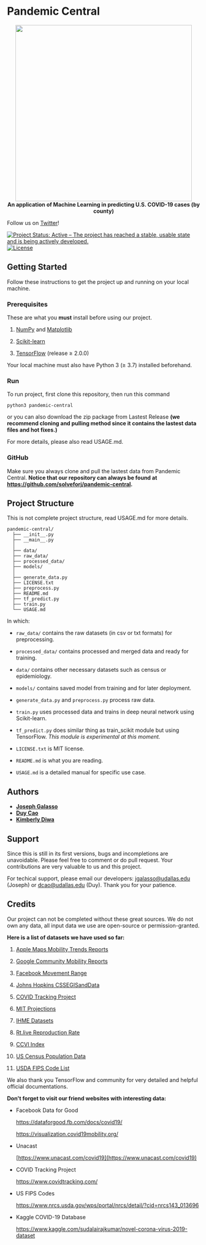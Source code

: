 # Pandemic Central

<p align="center">
  <img width="460" src="https://i.ibb.co/s65MwMK/pandemic-central-github.png"><br>
  <b>An application of Machine Learning in predicting U.S. COVID-19 cases (by county)</b>
</p>

Follow us on [Twitter](https://twitter.com/PandemicCentral)!

[![Project Status: Active – The project has reached a stable, usable state and is being actively developed.](https://www.repostatus.org/badges/latest/active.svg)](https://www.repostatus.org/#active)
[![License](http://img.shields.io/:license-mit-blue.svg)](https://github.com/solveforj/pandemic-central/blob/master/LICENSE.txt)

## Getting Started
Follow these instructions to get the project up and running on your local machine.

### Prerequisites

These are what you **must** install before using our project.

1. [NumPy](https://pypi.org/project/numpy/) and [Matplotlib](https://pypi.org/project/matplotlib/)

2. [Scikit-learn](https://scikit-learn.org/stable/install.html)

3. [TensorFlow](https://www.tensorflow.org/install) (release ≥ 2.0.0)

Your local machine must also have Python 3 (≥ 3.7) installed beforehand.

### Run
To run project, first clone this repository, then run this command
  ```
  python3 pandemic-central
  ```
or you can also download the zip package from Lastest Release **(we recommend cloning and pulling method since it contains the lastest data files and hot fixes.)**

For more details, please also read USAGE.md.

### GitHub
Make sure you always clone and pull the lastest data from Pandemic Central.
**Notice that our repository can always be found at https://github.com/solveforj/pandemic-central.**


## Project Structure
This is not complete project structure, read USAGE.md for more details.
```
pandemic-central/
  ├── __init__.py
  ├── __main__.py
  │
  ├── data/
  ├── raw_data/
  ├── processed_data/
  ├── models/
  │
  ├── generate_data.py
  ├── LICENSE.txt
  ├── preprocess.py
  ├── README.md
  ├── tf_predict.py
  ├── train.py
  └── USAGE.md
```
In which:
- `raw_data/` contains the raw datasets (in csv or txt formats) for preprocessing.

- `processed_data/` contains processed and merged data and ready for training.

- `data/` contains other necessary datasets such as census or epidemiology.

- `models/` contains saved model from training and for later deployment.

- `generate_data.py` and `preprocess.py` process raw data.

- `train.py` uses processed data and trains in deep neural network using Scikit-learn.

- `tf_predict.py` does similar thing as train_scikit module but using TensorFlow. *This module is experimental at this moment.*

- `LICENSE.txt` is MIT license.

- `README.md` is what you are reading.

- `USAGE.md` is a detailed manual for specific use case.

## Authors
* [**Joseph Galasso**](https://github.com/solveforj/)
* [**Duy Cao**](https://github.com/caominhduy/)
* [**Kimberly Diwa**](https://github.com/kdiwa/)

## Support
Since this is still in its first versions, bugs and incompletions are unavoidable. Please feel free to comment or do pull request.
Your contributions are very valuable to us and this project.

For techical support, please email our developers:
jgalasso@udallas.edu (Joseph) or dcao@udallas.edu (Duy). Thank you for your patience.

## Credits
 Our project can not be completed without these great sources. We do not own any data, all input data we use are open-source or permission-granted.

 **Here is a list of datasets we have used so far:**

1. [Apple Maps Mobility Trends Reports](https://www.apple.com/covid19/mobility)

2. [Google Community Mobility Reports](https://www.google.com/covid19/mobility/)

3. [Facebook Movement Range](https://data.humdata.org/dataset/movement-range-maps)

3. [Johns Hopkins CSSEGISandData](https://github.com/CSSEGISandData/COVID-19/tree/master/csse_covid_19_data/csse_covid_19_daily_reports)

4. [COVID Tracking Project](https://www.covidtracking.com/)

5. [MIT Projections](https://github.com/youyanggu/covid19_projections/blob/master/projections/combined/latest_us.csv)

6. [IHME Datasets](http://ghdx.healthdata.org/us-data)

7. [Rt.live Reproduction Rate](https://rt.live/)

8. [CCVI Index](https://docs.google.com/spreadsheets/d/1qEPuziEpxj-VG11IAZoa5RWEr4GhNoxMn7aBdU76O5k/edit#gid=549685106)

9. [US Census Population Data](https://www.census.gov/data/tables/time-series/demo/popest/2010s-counties-detail.html)

10. [USDA FIPS Code List](https://www.ers.usda.gov/data-products/rural-urban-commuting-area-codes/)

We also thank you TensorFlow and community for very detailed and helpful official documentations.

**Don't forget to visit our friend websites with interesting data:**

* Facebook Data for Good

  https://dataforgood.fb.com/docs/covid19/

  https://visualization.covid19mobility.org/

* Unacast

  [https://www.unacast.com/covid19](https://www.unacast.com/covid19)


* COVID Tracking Project

  https://www.covidtracking.com/


* US FIPS Codes

  https://www.nrcs.usda.gov/wps/portal/nrcs/detail/?cid=nrcs143_013696


* Kaggle COVID-19 Database

  https://www.kaggle.com/sudalairajkumar/novel-corona-virus-2019-dataset
